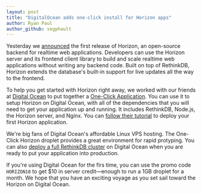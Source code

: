 ```yaml
---
layout: post
title: "DigitalOcean adds one-click install for Horizon apps"
author: Ryan Paul
author_github: segphault
---
```


Yesterday we [announced][] the first release of Horizon, an open-source backend for
realtime web applications. Developers can use the Horizon server and its
frontend client library to build and scale realtime web applications without
writing any backend code. Built on top of RethinkDB, Horizon extends the
database's built-in support for live updates all the way to the frontend.

To help you get started with Horizon right away, we worked with our friends at
[Digital Ocean][] to put together a [One-Click Application][one-click].
You can use it to setup Horizon on Digital Ocean, with all of the dependencies
that you will need to get your application up and running. It includes
RethinkDB, Node.js, the Horizon server, and Nginx. You can
[follow their tutorial][tutorial] to deploy your first Horizon application.

<!--more-->

We're big fans of Digital Ocean's affordable Linux VPS hosting. The One-Click
Horizon droplet provides a great environment for rapid protyping. You can also
[deploy a full RethinkDB cluster][cluster] on Digital Ocean when you are ready
to put your application into production.

If you're using Digital Ocean for the firs time, you can use the promo code
`HORIZON10` to get $10 in server credit&mdash;enough to run a 1GB droplet for a month.
We hope that you have an exciting voyage as you set sail toward the Horizon on
Digital Ocean.

[announced]: http://rethinkdb.com/blog/horizon-release/
[Digital Ocean]: http://digitalocean.com/
[one-click]: https://www.digitalocean.com/features/one-click-apps/
[tutorial]: https://www.digitalocean.com/community/tutorials/how-to-use-the-horizon-one-click-install-image
[cluster]: https://www.digitalocean.com/community/tutorials/how-to-create-a-sharded-rethinkdb-cluster-on-ubuntu-14-04
